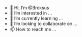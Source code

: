 - 👋 Hi, I’m @Broksus
- 👀 I’m interested in ...
- 🌱 I’m currently learning ...
- 💞️ I’m looking to collaborate on ...
- 📫 How to reach me ...

<!---
Broksus/Broksus is a ✨ special ✨ repository because its `README.md` (this file) appears on your GitHub profile.
You can click the Preview link to take a look at your changes.
--->
